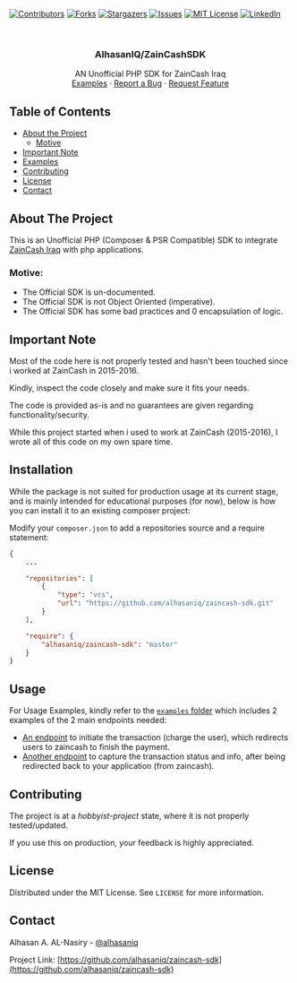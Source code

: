 [![Contributors][contributors-shield]][contributors-url]
[![Forks][forks-shield]][forks-url]
[![Stargazers][stars-shield]][stars-url]
[![Issues][issues-shield]][issues-url]
[![MIT License][license-shield]][license-url]
[![LinkedIn][linkedin-shield]][linkedin-url]

<!-- PROJECT INFO -->
<br />
<p align="center">

  <h3 align="center">AlhasanIQ/ZainCashSDK</h3>

  <p align="center">
    AN Unofficial PHP SDK for ZainCash Iraq
    <br />
    <a href="https://github.com/alhasaniq/zaincash-sdk/tree/master/examples">Examples</a>
    ·
    <a href="https://github.com/alhasaniq/zaincash-sdk/issues">Report a Bug</a>
    ·
    <a href="https://github.com/alhasaniq/zaincash-sdk/issues">Request Feature</a>
  </p>
</p>

<!-- TABLE OF CONTENTS -->

## Table of Contents

-   [About the Project](#about-the-project)
    -   [Motive](#motive)
-   [Important Note](#important-note)
-   [Examples](#examples)
-   [Contributing](#contributing)
-   [License](#license)
-   [Contact](#contact)

<!-- ABOUT THE PROJECT -->

## About The Project

This is an Unofficial PHP (Composer & PSR Compatible) SDK to integrate [ZainCash Iraq](https://zaincash.iq) with php applications.

### Motive:

-   The Official SDK is un-documented.
-   The Official SDK is not Object Oriented (imperative).
-   The Official SDK has some bad practices and 0 encapsulation of logic.

<!-- GETTING STARTED -->

## Important Note

Most of the code here is not properly tested and hasn't been touched since i worked at ZainCash in 2015-2016.

Kindly, inspect the code closely and make sure it fits your needs.

The code is provided as-is and no guarantees are given regarding functionality/security.

While this project started when i used to work at ZainCash (2015-2016), I wrote all of this code on my own spare time.  

## Installation

While the package is not suited for production usage at its current stage, and is mainly intended for educational purposes (for now), below is how you can install it to an existing composer project:

Modify your `composer.json` to add a repositories source and a require statement:

```json
{
    ...

	"repositories": [
		{
			"type": "vcs",
			"url": "https://github.com/alhasaniq/zaincash-sdk.git"
		}
	],

	"require": {
		"alhasaniq/zaincash-sdk": "master"
	}
}
```

<!-- EXAMPLES -->

## Usage

For Usage Examples, kindly refer to the [`examples` folder](https://github.com/alhasaniq/zaincash-sdk/tree/master/examples) which includes 2 examples of the 2 main endpoints needed:

-   [An endpoint](https://github.com/alhasaniq/zaincash-sdk/blob/master/examples/example-init.php) to initiate the transaction (charge the user), which redirects users to zaincash to finish the payment.
-   [Another endpoint](https://github.com/alhasaniq/zaincash-sdk/blob/master/examples/example-redirect.php) to capture the transaction status and info, after being redirected back to your application (from zaincash).

<!-- CONTRIBUTING -->

## Contributing

The project is at a _hobbyist-project_ state, where it is not properly tested/updated.

If you use this on production, your feedback is highly appreciated.

<!-- LICENSE -->

## License

Distributed under the MIT License. See `LICENSE` for more information.

<!-- CONTACT -->

## Contact

Alhasan A. AL-Nasiry - [@alhasaniq](https://twitter.com/alhasaniq)

Project Link: [https://github.com/alhasaniq/zaincash-sdk](https://github.com/alhasaniq/zaincash-sdk)

<!-- MARKDOWN LINKS & IMAGES -->
<!-- https://www.markdownguide.org/basic-syntax/#reference-style-links -->

[contributors-shield]: https://img.shields.io/github/contributors/alhasaniq/zaincash-sdk.svg?style=flat-square
[contributors-url]: https://github.com/alhasaniq/zaincash-sdk/graphs/contributors
[forks-shield]: https://img.shields.io/github/forks/alhasaniq/zaincash-sdk.svg?style=flat-square
[forks-url]: https://github.com/alhasaniq/zaincash-sdk/network/members
[stars-shield]: https://img.shields.io/github/stars/alhasaniq/zaincash-sdk.svg?style=flat-square
[stars-url]: https://github.com/alhasaniq/zaincash-sdk/stargazers
[issues-shield]: https://img.shields.io/github/issues/alhasaniq/zaincash-sdk.svg?style=flat-square
[issues-url]: https://github.com/alhasaniq/zaincash-sdk/issues
[license-shield]: https://img.shields.io/github/license/alhasaniq/zaincash-sdk.svg?style=flat-square
[license-url]: https://github.com/alhasaniq/zaincash-sdk/blob/master/LICENSE
[linkedin-shield]: https://img.shields.io/badge/-LinkedIn-black.svg?style=flat-square&logo=linkedin&colorB=555
[linkedin-url]: https://linkedin.com/in/alhasaniq
